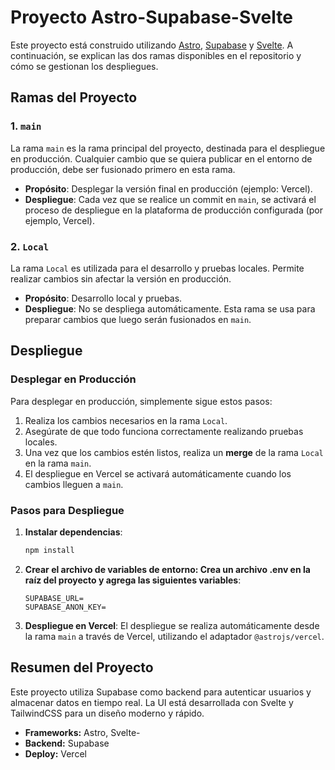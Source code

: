 # Proyecto Astro-Supabase-Svelte

Este proyecto está construido utilizando [Astro](https://astro.build/), [Supabase](https://supabase.io/) y [Svelte](https://svelte.dev/). A continuación, se explican las dos ramas disponibles en el repositorio y cómo se gestionan los despliegues.

## Ramas del Proyecto

### 1. `main`
La rama `main` es la rama principal del proyecto, destinada para el despliegue en producción. Cualquier cambio que se quiera publicar en el entorno de producción, debe ser fusionado primero en esta rama.

- **Propósito**: Desplegar la versión final en producción (ejemplo: Vercel).
- **Despliegue**: Cada vez que se realice un commit en `main`, se activará el proceso de despliegue en la plataforma de producción configurada (por ejemplo, Vercel).

### 2. `Local`
La rama `Local` es utilizada para el desarrollo y pruebas locales. Permite realizar cambios sin afectar la versión en producción.

- **Propósito**: Desarrollo local y pruebas.
- **Despliegue**: No se despliega automáticamente. Esta rama se usa para preparar cambios que luego serán fusionados en `main`.

## Despliegue

### Desplegar en Producción

Para desplegar en producción, simplemente sigue estos pasos:

1. Realiza los cambios necesarios en la rama `Local`.
2. Asegúrate de que todo funciona correctamente realizando pruebas locales.
3. Una vez que los cambios estén listos, realiza un **merge** de la rama `Local` en la rama `main`.
4. El despliegue en Vercel se activará automáticamente cuando los cambios lleguen a `main`.

### Pasos para Despliegue

1. **Instalar dependencias**:
   ```bash
   npm install
   ```
2. **Crear el archivo de variables de entorno: Crea un archivo .env en la raíz del proyecto y agrega las siguientes variables**:
    ```.env
    SUPABASE_URL=
    SUPABASE_ANON_KEY=
    ```
3. **Despliegue en Vercel**: 
    El despliegue se realiza automáticamente desde la rama `main` a través de Vercel, utilizando el adaptador `@astrojs/vercel`.

## Resumen del Proyecto
Este proyecto utiliza Supabase como backend para autenticar usuarios y almacenar datos en tiempo real. La UI está desarrollada con Svelte y TailwindCSS para un diseño moderno y rápido.

- **Frameworks:** Astro, Svelte-
- **Backend:** Supabase
- **Deploy:** Vercel



